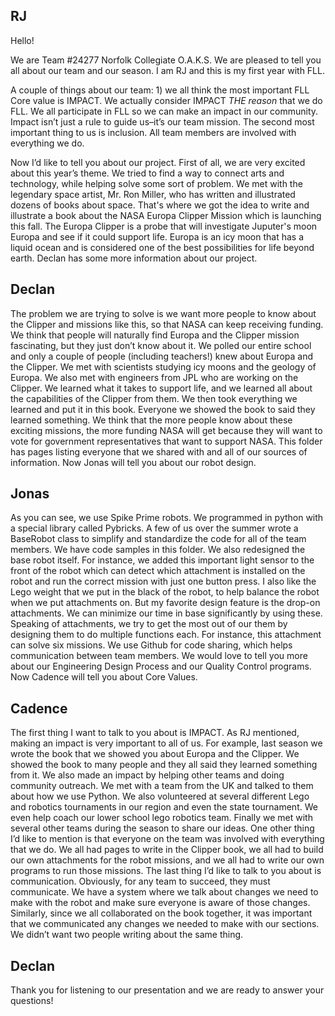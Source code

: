 ## RJ

Hello!

We are Team #24277 Norfolk Collegiate O.A.K.S. We are pleased to tell you all about our team and our season. I am RJ and this is my first year with FLL.

A couple of things about our team: 1) we all think the most important FLL Core value is IMPACT. We actually consider IMPACT _THE reason_ that we do FLL. We all participate in FLL so we can make an impact in our community. Impact isn’t just a rule to guide us–it’s our team mission. The second most important thing to us is inclusion. All team members are involved with everything we do. 

Now I’d like to tell you about our project. First of all, we are very excited about this year’s theme. We tried to find a way to connect arts and technology, while helping solve some sort of problem. We met with the legendary space artist, Mr. Ron Miller, who has written and illustrated dozens of books about space. That's where we got the idea to write and illustrate a book about the NASA Europa Clipper Mission which is launching this fall. The Europa Clipper is a probe that will investigate Juputer's moon Europa and see if it could support life. Europa is an icy moon that has a liquid ocean and is considered one of the best possibilities for life beyond earth. Declan has some more information about our project.

## **Declan**

The problem we are trying to solve is we want more people to know about the Clipper and missions like this, so that NASA can keep receiving funding. We think that people will naturally find Europa and the Clipper mission fascinating, but they just don’t know about it. We polled our entire school and only a couple of people (including teachers!) knew about Europa and the Clipper. We met with scientists studying icy moons and the geology of Europa. We also met with engineers from JPL who are working on the Clipper. We learned what it takes to support life, and we learned all about the capabilities of the Clipper from them. We then took everything we learned and put it in this book. Everyone we showed the book to said they learned something. We think that the more people know about these exciting missions, the more funding NASA will get because they will want to vote for government representatives that want to support NASA. This folder has pages listing everyone that we shared with and all of our sources of information. Now Jonas will tell you about our robot design.

## **Jonas**

As you can see, we use Spike Prime robots. We programmed in python with a special library called Pybricks. A few of us over the summer wrote a BaseRobot class to simplify and standardize the code for all of the team members. We have code samples in this folder. We also redesigned the base robot itself. For instance, we added this important light sensor to the front of the robot which can detect which attachment is installed on the robot and run the correct mission with just one button press. I also like the Lego weight that we put in the black of the robot, to help balance the robot when we put attachments on. But my favorite design feature is the drop-on attachments. We can minimize our time in base significantly by using these. Speaking of attachments, we try to get the most out of our them by designing them to do multiple functions each. For instance, this attachment can solve six missions. We use Github for code sharing, which helps communication between team members. We would love to tell you more about our Engineering Design Process and our Quality Control programs. Now Cadence will tell you about Core Values.

## **Cadence**

The first thing I want to talk to you about is IMPACT. As RJ mentioned, making an impact is very important to all of us. For example, last season we wrote the book that we showed you about Europa and the Clipper. We showed the book to many people and they all said they learned something from it. We also made an impact by helping other teams and doing community outreach. We met with a team from the UK and talked to them about how we use Python. We also volunteered at several different Lego and robotics tournaments in our region and even the state tournament. We even help coach our lower school lego robotics team. Finally we met with several other teams during the season to share our ideas. One other thing I’d like to mention is that everyone on the team was involved with everything that we do. We all had pages to write in the Clipper book, we all had to build our own attachments for the robot missions, and we all had to write our own programs to run those missions. The last thing I’d like to talk to you about is communication. Obviously, for any team to succeed, they must communicate. We have a system where we talk about changes we need to make with the robot and make sure everyone is aware of those changes. Similarly, since we all collaborated on the book together, it was important that we communicated any changes we needed to make with our sections. We didn’t want two people writing about the same thing.

## **Declan**

Thank you for listening to our presentation and we are ready to answer your questions!




